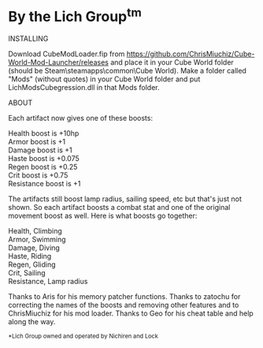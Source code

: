 # By the Lich Group<sup>tm</sup>  

INSTALLING  

Download CubeModLoader.fip from https://github.com/ChrisMiuchiz/Cube-World-Mod-Launcher/releases and place it in your Cube World folder (should be Steam\steamapps\common\Cube World). Make a folder called "Mods" (without quotes) in your Cube World folder and put LichModsCubegression.dll in that Mods folder.  

ABOUT  

Each artifact now gives one of these boosts:  

Health boost is +10hp  
Armor boost is +1  
Damage boost is +1  
Haste boost is +0.075  
Regen boost is +0.25  
Crit boost is +0.75  
Resistance boost is +1  

The artifacts still boost lamp radius, sailing speed, etc but that's just not shown. So each artifact boosts a combat stat and one of the original movement boost as well. Here is what boosts go together:  

Health, Climbing  
Armor, Swimming  
Damage, Diving  
Haste, Riding  
Regen, Gliding  
Crit, Sailing  
Resistance, Lamp radius  

Thanks to Aris for his memory patcher functions. Thanks to zatochu for correcting the names of the boosts and removing other features and to ChrisMiuchiz for his mod loader. Thanks to Geo for his cheat table and help along the way.  


<sup>*Lich Group owned and operated by Nichiren and Lock</sup>

